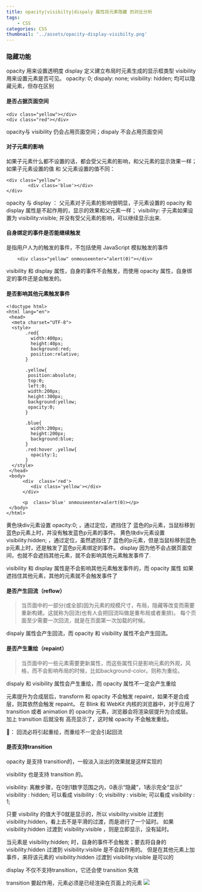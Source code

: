 ```yaml
---
title: opacity|visibilty|dispaly 属性将元素隐藏 的对比分析
tags:
    - CSS
categories: CSS
thumbnail: '../assets/opacity-display-visibilty.png'
---
```


### 隐藏功能
opacity 用来设置透明度 
display 定义建立布局时元素生成的显示框类型
visibility 用来设置元素是否可见。
opacity: 0; dispaly: none; visibility: hidden; 均可以隐藏元素，但存在区别
<!-- more -->

#### 是否占据页面空间

```
<div class="yellow"></div>
<div class="red"></div>
```
opacity与 visibility 仍会占用页面空间；dispaly 不会占用页面空间

#### 对子元素的影响

如果子元素什么都不设置的话，都会受父元素的影响，和父元素的显示效果一样；
如果子元素设置的值 和 父元素设置的值不同：
```
<div class="yellow">
        <div class='blue'></div>
</div>
```
opacity 与 display ： 父元素对子元素的影响很明显，子元素设置的 opacity 和 display 属性是不起作用的，显示的效果和父元素一样；
visibility: 子元素如果设置为 visibility:visible; 并没有受父元素的影响，可以继续显示出来.

#### 自身绑定的事件是否能继续触发

是指用户人为的触发的事件，不包括使用 JavaScript 模拟触发的事件
```
    <div class="yellow" onmouseenter="alert(0)"></div>
```
visibility 和 display 属性，自身的事件不会触发，而使用 opacity 属性，自身绑定的事件还是会触发的。

#### 是否影响其他元素触发事件

```
<!doctype html>
<html lang="en">
 <head>
  <meta charset="UTF-8">
  <style>
       .red{
         width:400px;
         height:40px;
         background:red;
         position:relative;
       }
       
       .yellow{
        position:absolute;     
        top:0;
        left:0;
        width:200px;
        height:300px;
        background:yellow;
        opacity:0;            
       }
        
       .blue{
         width:200px;
         height:200px;
         background:blue;
       }
       .red:hover .yellow{
         opacity:1;          
       }
  </style>
 </head>
 <body>
      <div  class='red'>
         <div class='yellow'></div>
      </div>

      <p  class='blue' onmouseenter=alert(0)></p>
 </body>
</html>
```
黄色块div元素设置 opacity:0; ，通过定位，遮挡住了 蓝色的p元素，当鼠标移到蓝色p元素上时，并没有触发蓝色p元素的事件。
黄色块div元素设置 visibility:hidden; ，通过定位，虽然遮挡住了 蓝色的p元素，但是当鼠标移到蓝色p元素上时，还是触发了蓝色p元素绑定的事件。
display 因为他不会占据页面空间，也就不会遮挡其他元素，就不会影响其他元素触发事件了.

visibility 和 display 属性是不会影响其他元素触发事件的，而 opacity 属性 如果遮挡住其他元素，其他的元素就不会触发事件了

#### 是否产生回流（reflow）

>当页面中的一部分(或全部)因为元素的规模尺寸，布局，隐藏等改变而需要重新构建。这就称为回流(也有人会把回流叫做是重布局或者重排)。
每个页面至少需要一次回流，就是在页面第一次加载的时候。

dispaly 属性会产生回流，而 opacity 和 visibility 属性不会产生回流。

#### 是否产生重绘（repaint）

>当页面中的一些元素需要更新属性，而这些属性只是影响元素的外观，风格，而不会影响布局的时候，比如background-color。则称为重绘。

dispaly 和 visibility 属性会产生重绘，而 opacity 属性不一定会产生重绘

元素提升为合成层后，transform 和 opacity 不会触发 repaint，如果不是合成层，则其依然会触发 repaint。
在 Blink 和 WebKit 内核的浏览器中，对于应用了 transition 或者 animation 的 opacity 元素，浏览器会将渲染层提升为合成层。
加上 transition 后就没有 高亮显示了，这时候 opacity 不会触发重绘。

🐖： 回流必将引起重绘，而重绘不一定会引起回流

#### 是否支持transition
opacity 是支持 transition的，一般淡入淡出的效果就是这样实现的

visibility 也是支持 transition 的。

visibility: 离散步骤，在0到1数字范围之内，0表示“隐藏”，1表示完全“显示”
visibility : hidden; 可以看成 visibility : 0;
visibility : visible; 可以看成 visibility : 1;

只要 visibility 的值大于0就是显示的，所以
visibility:visible 过渡到 visibility:hidden，看上去不是平滑的过渡，而是进行了一个延时。
如果 visibility:hidden 过渡到 visibility:visible ，则是立即显示，没有延时。

当元素是 visibility:hidden; 时，自身的事件不会触发；要去将自身的 visibility:hidden 过渡到 visibility:visible 是不会起作用的。
但是在其他元素上加事件，来将该元素的 visibility:hidden 过渡到 visibility:visible 是可以的

display 不仅不支持transition，它还会使 transition 失效

transition 要起作用，元素必须是已经渲染在页面上的元素
![](/assets/summary.png)
